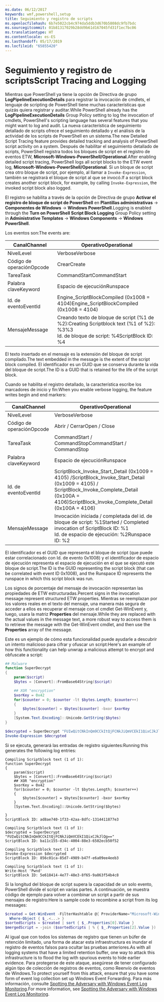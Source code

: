 ```yaml
---
ms.date: 06/12/2017
keywords: wmf,powershell,setup
title: Seguimiento y registro de scripts
ms.openlocfilehash: 6b7e5022cb4c974da5ddb3d670b5808dc9fb7bdc
ms.sourcegitcommit: 01b81317029b28dd9b61d167045fd31f1ec7bc06
ms.translationtype: HT
ms.contentlocale: es-ES
ms.lasthandoff: 05/17/2019
ms.locfileid: "65855420"
---
```

# <a name="script-tracing-and-logging"></a><span data-ttu-id="16034-103">Seguimiento y registro de scripts</span><span class="sxs-lookup"><span data-stu-id="16034-103">Script Tracing and Logging</span></span>

<span data-ttu-id="16034-104">Mientras que PowerShell ya tiene la opción de Directiva de grupo **LogPipelineExecutionDetails** para registrar la invocación de cmdlets, el lenguaje de scripting de PowerShell tiene muchas características que quizás quiera registrar y auditar.</span><span class="sxs-lookup"><span data-stu-id="16034-104">While PowerShell already has the **LogPipelineExecutionDetails** Group Policy setting to log the invocation of cmdlets, PowerShell's scripting language has several features that you might want to log and audit.</span></span> <span data-ttu-id="16034-105">La nueva característica de seguimiento detallado de scripts ofrece el seguimiento detallado y el análisis de la actividad de los scripts de PowerShell en un sistema.</span><span class="sxs-lookup"><span data-stu-id="16034-105">The new Detailed Script Tracing feature provides detailed tracking and analysis of PowerShell script activity on a system.</span></span> <span data-ttu-id="16034-106">Después de habilitar el seguimiento detallado de scripts, PowerShell registra todos los bloques de script en el registro de eventos ETW, **Microsoft-Windows-PowerShell/Operational**.</span><span class="sxs-lookup"><span data-stu-id="16034-106">After enabling detailed script tracing, PowerShell logs all script blocks to the ETW event log, **Microsoft-Windows-PowerShell/Operational**.</span></span> <span data-ttu-id="16034-107">Si un bloque de script crea otro bloque de script, por ejemplo, al llamar a `Invoke-Expression`, también se registrará el bloque de script al que se invocó.</span><span class="sxs-lookup"><span data-stu-id="16034-107">If a script block creates another script block, for example, by calling `Invoke-Expression`, the invoked script block also logged.</span></span>

<span data-ttu-id="16034-108">El registro se habilita a través de la opción de Directiva de grupo **Activar el registro de bloque de script de PowerShell** en **Plantillas administrativas** -> **Componentes de Windows** -> **Windows PowerShell**.</span><span class="sxs-lookup"><span data-stu-id="16034-108">Logging is enabled through the **Turn on PowerShell Script Block Logging** Group Policy setting in **Administrative Templates** -> **Windows Components** -> **Windows PowerShell**.</span></span>

<span data-ttu-id="16034-109">Los eventos son:</span><span class="sxs-lookup"><span data-stu-id="16034-109">The events are:</span></span>

| <span data-ttu-id="16034-110">Canal</span><span class="sxs-lookup"><span data-stu-id="16034-110">Channel</span></span> |                               <span data-ttu-id="16034-111">Operativo</span><span class="sxs-lookup"><span data-stu-id="16034-111">Operational</span></span>                               |
| ------- | ----------------------------------------------------------------------- |
| <span data-ttu-id="16034-112">Nivel</span><span class="sxs-lookup"><span data-stu-id="16034-112">Level</span></span>   | <span data-ttu-id="16034-113">Verbose</span><span class="sxs-lookup"><span data-stu-id="16034-113">Verbose</span></span>                                                                 |
| <span data-ttu-id="16034-114">Código de operación</span><span class="sxs-lookup"><span data-stu-id="16034-114">Opcode</span></span>  | <span data-ttu-id="16034-115">Crear</span><span class="sxs-lookup"><span data-stu-id="16034-115">Create</span></span>                                                                  |
| <span data-ttu-id="16034-116">Tarea</span><span class="sxs-lookup"><span data-stu-id="16034-116">Task</span></span>    | <span data-ttu-id="16034-117">CommandStart</span><span class="sxs-lookup"><span data-stu-id="16034-117">CommandStart</span></span>                                                            |
| <span data-ttu-id="16034-118">Palabra clave</span><span class="sxs-lookup"><span data-stu-id="16034-118">Keyword</span></span> | <span data-ttu-id="16034-119">Espacio de ejecución</span><span class="sxs-lookup"><span data-stu-id="16034-119">Runspace</span></span>                                                                |
| <span data-ttu-id="16034-120">Id. de evento</span><span class="sxs-lookup"><span data-stu-id="16034-120">EventId</span></span> | <span data-ttu-id="16034-121">Engine_ScriptBlockCompiled (0x1008 = 4104)</span><span class="sxs-lookup"><span data-stu-id="16034-121">Engine_ScriptBlockCompiled (0x1008 = 4104)</span></span>                              |
| <span data-ttu-id="16034-122">Mensaje</span><span class="sxs-lookup"><span data-stu-id="16034-122">Message</span></span> | <span data-ttu-id="16034-123">Creando texto de bloque de script (%1 de %2):</span><span class="sxs-lookup"><span data-stu-id="16034-123">Creating Scriptblock text (%1 of %2):</span></span> </br> <span data-ttu-id="16034-124">%3</span><span class="sxs-lookup"><span data-stu-id="16034-124">%3</span></span> </br> <span data-ttu-id="16034-125">Id. de bloque de script: %4</span><span class="sxs-lookup"><span data-stu-id="16034-125">ScriptBlock ID: %4</span></span> |


<span data-ttu-id="16034-126">El texto insertado en el mensaje es la extensión del bloque de script compilado.</span><span class="sxs-lookup"><span data-stu-id="16034-126">The text embedded in the message is the extent of the script block compiled.</span></span> <span data-ttu-id="16034-127">El identificador es un GUID que se conserva durante la vida del bloque de script.</span><span class="sxs-lookup"><span data-stu-id="16034-127">The ID is a GUID that is retained for the life of the script block.</span></span>

<span data-ttu-id="16034-128">Cuando se habilita el registro detallado, la característica escribe los marcadores de inicio y fin:</span><span class="sxs-lookup"><span data-stu-id="16034-128">When you enable verbose logging, the feature writes begin and end markers:</span></span>

| <span data-ttu-id="16034-129">Canal</span><span class="sxs-lookup"><span data-stu-id="16034-129">Channel</span></span> |                                 <span data-ttu-id="16034-130">Operativo</span><span class="sxs-lookup"><span data-stu-id="16034-130">Operational</span></span>                                |
| ------- | -------------------------------------------------------------------------- |
| <span data-ttu-id="16034-131">Nivel</span><span class="sxs-lookup"><span data-stu-id="16034-131">Level</span></span>   | <span data-ttu-id="16034-132">Verbose</span><span class="sxs-lookup"><span data-stu-id="16034-132">Verbose</span></span>                                                                    |
| <span data-ttu-id="16034-133">Código de operación</span><span class="sxs-lookup"><span data-stu-id="16034-133">Opcode</span></span>  | <span data-ttu-id="16034-134">Abrir / Cerrar</span><span class="sxs-lookup"><span data-stu-id="16034-134">Open / Close</span></span>                                                               |
| <span data-ttu-id="16034-135">Tarea</span><span class="sxs-lookup"><span data-stu-id="16034-135">Task</span></span>    | <span data-ttu-id="16034-136">CommandStart / CommandStop</span><span class="sxs-lookup"><span data-stu-id="16034-136">CommandStart / CommandStop</span></span>                                                 |
| <span data-ttu-id="16034-137">Palabra clave</span><span class="sxs-lookup"><span data-stu-id="16034-137">Keyword</span></span> | <span data-ttu-id="16034-138">Espacio de ejecución</span><span class="sxs-lookup"><span data-stu-id="16034-138">Runspace</span></span>                                                                   |
| <span data-ttu-id="16034-139">Id. de evento</span><span class="sxs-lookup"><span data-stu-id="16034-139">EventId</span></span> | <span data-ttu-id="16034-140">ScriptBlock\_Invoke\_Start\_Detail (0x1009 = 4105) /</span><span class="sxs-lookup"><span data-stu-id="16034-140">ScriptBlock\_Invoke\_Start\_Detail (0x1009 = 4105) /</span></span> </br> <span data-ttu-id="16034-141">ScriptBlock\_Invoke\_Complete\_Detail (0x100A = 4106)</span><span class="sxs-lookup"><span data-stu-id="16034-141">ScriptBlock\_Invoke\_Complete\_Detail (0x100A = 4106)</span></span> |
| <span data-ttu-id="16034-142">Mensaje</span><span class="sxs-lookup"><span data-stu-id="16034-142">Message</span></span> | <span data-ttu-id="16034-143">Invocación iniciada / completada del id. de bloque de script: %1</span><span class="sxs-lookup"><span data-stu-id="16034-143">Started / Completed invocation of ScriptBlock ID: %1</span></span> </br> <span data-ttu-id="16034-144">Id. de espacio de ejecución: %2</span><span class="sxs-lookup"><span data-stu-id="16034-144">Runspace ID: %2</span></span> |

<span data-ttu-id="16034-145">El identificador es el GUID que representa el bloque de script (que puede estar correlacionado con Id. de evento 0x1008) y el identificador de espacio de ejecución representa el espacio de ejecución en el que se ejecutó este bloque de script.</span><span class="sxs-lookup"><span data-stu-id="16034-145">The ID is the GUID representing the script block (that can be correlated with event ID 0x1008), and the Runspace ID represents the runspace in which this script block was run.</span></span>

<span data-ttu-id="16034-146">Los signos de porcentaje del mensaje de invocación representan las propiedades de ETW estructuradas.</span><span class="sxs-lookup"><span data-stu-id="16034-146">Percent signs in the invocation message represent structured ETW properties.</span></span> <span data-ttu-id="16034-147">Mientras se reemplazan por los valores reales en el texto del mensaje, una manera más segura de acceder a ellos es recuperar el mensaje con el cmdlet Get-WinEvent y, luego, usara la matriz **Properties** del mensaje.</span><span class="sxs-lookup"><span data-stu-id="16034-147">While they are replaced with the actual values in the message text, a more robust way to access them is to retrieve the message with the Get-WinEvent cmdlet, and then use the **Properties** array of the message.</span></span>

<span data-ttu-id="16034-148">Este es un ejemplo de cómo esta funcionalidad puede ayudarle a descubrir un intento malicioso para cifrar y ofuscar un script:</span><span class="sxs-lookup"><span data-stu-id="16034-148">Here's an example of how this functionality can help unwrap a malicious attempt to encrypt and obfuscate a script:</span></span>

```powershell
## Malware
function SuperDecrypt
{
    param($script)
    $bytes = [Convert]::FromBase64String($script)

    ## XOR "encryption"
    $xorKey = 0x42
    for($counter = 0; $counter -lt $bytes.Length; $counter++)
    {
        $bytes[$counter] = $bytes[$counter] -bxor $xorKey
    }
    [System.Text.Encoding]::Unicode.GetString($bytes)
}

$decrypted = SuperDecrypt "FUIwQitCNkInQm9CCkItQjFCNkJiQmVCEkI1QixCJkJlQg=="
Invoke-Expression $decrypted
```

<span data-ttu-id="16034-149">Si se ejecuta, generará las entradas de registro siguientes:</span><span class="sxs-lookup"><span data-stu-id="16034-149">Running this generates the following log entries:</span></span>

```Output
Compiling Scriptblock text (1 of 1):
function SuperDecrypt
{
    param($script)
    $bytes = [Convert]::FromBase64String($script)
    ## XOR "encryption"
    $xorKey = 0x42
    for($counter = 0; $counter -lt $bytes.Length; $counter++)
    {
        $bytes[$counter] = $bytes[$counter] -bxor $xorKey
    }
    [System.Text.Encoding]::Unicode.GetString($bytes)

}
ScriptBlock ID: ad8ae740-1f33-42aa-8dfc-1314411877e3

Compiling Scriptblock text (1 of 1):
$decrypted = SuperDecrypt "FUIwQitCNkInQm9CCkItQjFCNkJiQmVCEkI1QixCJkJlQg=="
ScriptBlock ID: ba11c155-d34c-4004-88e3-6502ecb50f52

Compiling Scriptblock text (1 of 1):
Invoke-Expression $decrypted
ScriptBlock ID: 856c01ca-85d7-4989-b47f-e6a09ee4eeb3

Compiling Scriptblock text (1 of 1):
Write-Host 'Pwnd'
ScriptBlock ID: 5e618414-4e77-48e3-8f65-9a863f54b4c8
```

Si la longitud del bloque de script supera la capacidad de un solo evento, PowerShell divide el script en varias partes. <span data-ttu-id="16034-151">A continuación, se muestra código de ejemplo para volver a combinar un script a partir de sus mensajes de registro:</span><span class="sxs-lookup"><span data-stu-id="16034-151">Here is sample code to recombine a script from its log messages:</span></span>

```powershell
$created = Get-WinEvent -FilterHashtable @{ ProviderName="Microsoft-Windows-PowerShell"; Id = 4104 } |
  Where-Object { $_.<...> }
$sortedScripts = $created | sort { $_.Properties[0].Value }
$mergedScript = -join ($sortedScripts | % { $_.Properties[2].Value })
```

<span data-ttu-id="16034-152">Al igual que con todos los sistemas de registro que tienen un búfer de retención limitado, una forma de atacar esta infraestructura es inundar el registro de eventos falsos para ocultar las pruebas anteriores.</span><span class="sxs-lookup"><span data-stu-id="16034-152">As with all logging systems that have a limited retention buffer, one way to attack this infrastructure is to flood the log with spurious events to hide earlier evidence.</span></span> <span data-ttu-id="16034-153">Para protegerse de este ataque, asegúrese de tener configurado algún tipo de colección de registros de eventos, como Reenvío de eventos de Windows.</span><span class="sxs-lookup"><span data-stu-id="16034-153">To protect yourself from this attack, ensure that you have some form of event log collection set up Windows Event Forwarding.</span></span> <span data-ttu-id="16034-154">Para más información, consulte [Spotting the Adversary with Windows Event Log Monitoring](https://apps.nsa.gov/iaarchive/library/reports/spotting-the-adversary-with-windows-event-log-monitoring.cfm).</span><span class="sxs-lookup"><span data-stu-id="16034-154">For more information, see [Spotting the Adversary with Windows Event Log Monitoring](https://apps.nsa.gov/iaarchive/library/reports/spotting-the-adversary-with-windows-event-log-monitoring.cfm).</span></span>